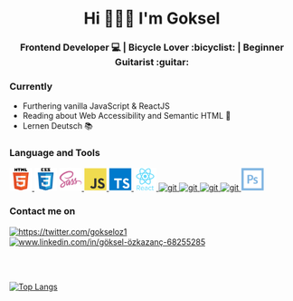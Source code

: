 <h1 align="center">Hi 🙋🏽‍♂️ I'm Goksel</h1>
<h3 align="center">Frontend Developer 💻 | Bicycle Lover :bicyclist: | Beginner Guitarist :guitar: </h3>

### Currently
- Furthering vanilla JavaScript & ReactJS
- Reading about Web Accessibility and Semantic HTML :flashlight: 
- Lernen Deutsch :books:


### Language and Tools
<p align="left">
<a href="https://www.w3.org/html/" target="_blank" rel="noreferrer"> <img src="https://raw.githubusercontent.com/devicons/devicon/master/icons/html5/html5-original-wordmark.svg" alt="html5" width="40" height="40"/> </a>
<a href="https://www.w3schools.com/css/" target="_blank" rel="noreferrer"><img src="https://raw.githubusercontent.com/devicons/devicon/master/icons/css3/css3-original-wordmark.svg" alt="css3" width="40" height="40"/></a>
<a href="https://sass-lang.com" target="_blank" rel="noreferrer"> <img src="https://raw.githubusercontent.com/devicons/devicon/master/icons/sass/sass-original.svg" alt="sass" width="40" height="40"/> </a>
<a href="https://developer.mozilla.org/en-US/docs/Web/JavaScript" target="_blank" rel="noreferrer"> <img src="https://raw.githubusercontent.com/devicons/devicon/master/icons/javascript/javascript-original.svg" alt="javascript" width="40" height="40"/> </a>
<a href="https://www.typescriptlang.org/" target="_blank" rel="noreferrer"> <img src="https://raw.githubusercontent.com/devicons/devicon/master/icons/typescript/typescript-original.svg" alt="typescript" width="40" height="40"/> </a>
<a href="https://reactjs.org/" target="_blank" rel="noreferrer"> <img src="https://raw.githubusercontent.com/devicons/devicon/master/icons/react/react-original-wordmark.svg" alt="react" width="40" height="40"/> </a>
<a href="https://git-scm.com/" target="_blank" rel="noreferrer"> <img src="https://www.vectorlogo.zone/logos/git-scm/git-scm-icon.svg" alt="git" width="40" height="40"/> </a> 
<a href="https://www.atlassian.com/software/jira" target="_blank" rel="noreferrer"> <img src="https://user-images.githubusercontent.com/72968539/148053275-ce731e28-6334-478c-aa44-5d3867b008f7.png" alt="git" width="40" height="40"/> </a>
<a href="https://www.atlassian.com/software/confluence" target="_blank" rel="noreferrer"> <img src="https://user-images.githubusercontent.com/72968539/148053980-4cb59a01-3b60-4176-a046-35d5519899d8.png" alt="git" width="40" height="40"/> </a> 
<a href="https://code.visualstudio.com/" target="_blank" rel="noreferrer"> <img src="https://user-images.githubusercontent.com/72968539/148053452-3ce71edc-4f81-4484-969d-72a49d108074.png" alt="git" width="40" height="40"/> </a> 
<a href="https://www.photoshop.com/en" target="_blank" rel="noreferrer"> <img src="https://raw.githubusercontent.com/devicons/devicon/master/icons/photoshop/photoshop-line.svg" alt="photoshop" width="40" height="40"/> </a>
</p>

### Contact me on
<p align="left">
<a href="https://twitter.com/https://twitter.com/gokseloz1" target="blank"><img align="center" src="https://cdn.jsdelivr.net/npm/simple-icons@3.13.0/icons/linkedin.svg" alt="https://twitter.com/gokseloz1" height="30" width="40" /></a>
<a href="https://linkedin.com/in/www.linkedin.com/in/göksel-özkazanç-68255285" target="blank"><img align="center" src="https://cdn.jsdelivr.net/npm/simple-icons@3.13.0/icons/twitter.svg" alt="www.linkedin.com/in/göksel-özkazanç-68255285" height="30" width="40" /></a>
</p>
<br><br>

[![Top Langs](https://github-readme-stats.vercel.app/api/top-langs/?username=gokseloz)](https://github.com/anuraghazra/github-readme-stats)

